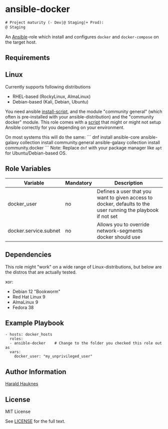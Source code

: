 ansible-docker
==============
```diff
# Project maturity (- Dev|@ Staging|+ Prod):
@ Staging
```

An [Ansible](https://www.ansible.com/)-role which install and configures `docker` and `docker-compose` on the target
host.


Requirements
------------

## Linux
Currently supports following distributions
- RHEL-based (RockyLinux, AlmaLinux)
- Debian-based (Kali, Debian, Ubuntu)

You need ansible [install-script](./install_ansible.sh), and the module "community general" (which often is pre-installed with your ansible-distribution) and the "community docker" module.
This role comes with a [script](./install_ansible.sh) that might or might not setup Ansible correctly for you depending
on your environment.

On most systems this will do the same:
´´´
dnf install ansible-core
ansible-galaxy collection install community.general
ansible-galaxy collection install community.docker
´´´
Note: Replace `dnf` with your package manager like `apt` for Ubuntu/Debian-based OS.

Role Variables
--------------
| Variable    | Mandatory | Description |
| ----------- | --------- | ----------- |
| docker_user | no        | Defines a user that you want to given access to docker, defaults to the user running the playbook if not set |
| docker.service.subnet | no | Allows you to override network-segments docker should use |

Dependencies
------------
This role might "work" on a wide range of Linux-distributions, but below are the distros that are actually tested.

xor:
  - Debian 12 "Bookworm"
  - Red Hat Linux 9
  - AlmaLinux 9
  - Fedora 38

Example Playbook
----------------

    - hosts: docker_hosts
      roles:
      - ansible-docker    # Change to the folder you checked this role out as
      vars:
        docker_user: "my_unprivileged_user"

Author Information
------------------

[Harald Hauknes](https://github.com/harahauk)

License
-------

MIT License

See [LICENSE](./LICENSE) for the full text.
